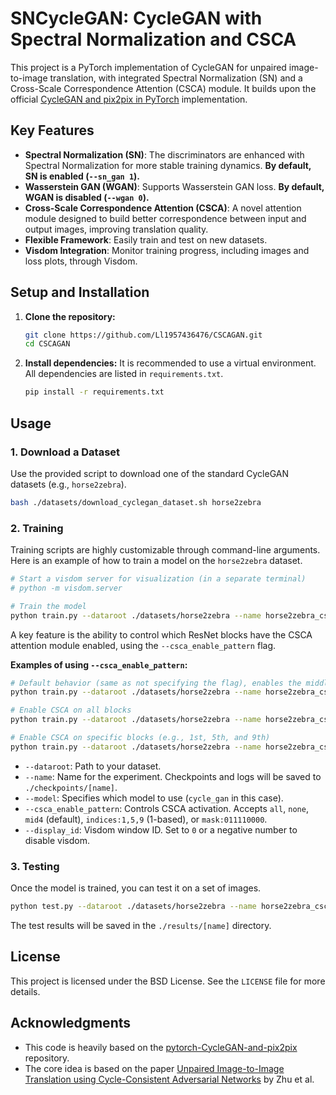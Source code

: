 # SNCycleGAN: CycleGAN with Spectral Normalization and CSCA

This project is a PyTorch implementation of CycleGAN for unpaired image-to-image translation, with integrated Spectral Normalization (SN) and a Cross-Scale Correspondence Attention (CSCA) module. It builds upon the official [CycleGAN and pix2pix in PyTorch](https://github.com/junyanz/pytorch-CycleGAN-and-pix2pix) implementation.

## Key Features

-   **Spectral Normalization (SN)**: The discriminators are enhanced with Spectral Normalization for more stable training dynamics. **By default, SN is enabled (`--sn_gan 1`).**
-   **Wasserstein GAN (WGAN)**: Supports Wasserstein GAN loss. **By default, WGAN is disabled (`--wgan 0`).**
-   **Cross-Scale Correspondence Attention (CSCA)**: A novel attention module designed to build better correspondence between input and output images, improving translation quality.
-   **Flexible Framework**: Easily train and test on new datasets.
-   **Visdom Integration**: Monitor training progress, including images and loss plots, through Visdom.

## Setup and Installation

1.  **Clone the repository:**
    ```bash
    git clone https://github.com/Ll1957436476/CSCAGAN.git
    cd CSCAGAN
    ```

2.  **Install dependencies:**
    It is recommended to use a virtual environment. All dependencies are listed in `requirements.txt`.
    ```bash
    pip install -r requirements.txt
    ```

## Usage

### 1. Download a Dataset

Use the provided script to download one of the standard CycleGAN datasets (e.g., `horse2zebra`).

```bash
bash ./datasets/download_cyclegan_dataset.sh horse2zebra
```

### 2. Training

Training scripts are highly customizable through command-line arguments. Here is an example of how to train a model on the `horse2zebra` dataset.

```bash
# Start a visdom server for visualization (in a separate terminal)
# python -m visdom.server

# Train the model
python train.py --dataroot ./datasets/horse2zebra --name horse2zebra_csca_model --model cycle_gan --display_id 1
```

A key feature is the ability to control which ResNet blocks have the CSCA attention module enabled, using the `--csca_enable_pattern` flag.

**Examples of using `--csca_enable_pattern`:**
```bash
# Default behavior (same as not specifying the flag), enables the middle 4 blocks
python train.py --dataroot ./datasets/horse2zebra --name horse2zebra_csca_mid4 --csca_enable_pattern mid4

# Enable CSCA on all blocks
python train.py --dataroot ./datasets/horse2zebra --name horse2zebra_csca_all --csca_enable_pattern all

# Enable CSCA on specific blocks (e.g., 1st, 5th, and 9th)
python train.py --dataroot ./datasets/horse2zebra --name horse2zebra_csca_sparse --csca_enable_pattern indices:1,5,9
```

-   `--dataroot`: Path to your dataset.
-   `--name`: Name for the experiment. Checkpoints and logs will be saved to `./checkpoints/[name]`.
-   `--model`: Specifies which model to use (`cycle_gan` in this case).
-   `--csca_enable_pattern`: Controls CSCA activation. Accepts `all`, `none`, `mid4` (default), `indices:1,5,9` (1-based), or `mask:011110000`.
-   `--display_id`: Visdom window ID. Set to `0` or a negative number to disable visdom.

### 3. Testing

Once the model is trained, you can test it on a set of images.

```bash
python test.py --dataroot ./datasets/horse2zebra --name horse2zebra_csca_model --model cycle_gan --phase test
```

The test results will be saved in the `./results/[name]` directory.

## License

This project is licensed under the BSD License. See the `LICENSE` file for more details.

## Acknowledgments

-   This code is heavily based on the [pytorch-CycleGAN-and-pix2pix](https://github.com/junyanz/pytorch-CycleGAN-and-pix2pix) repository.
-   The core idea is based on the paper [Unpaired Image-to-Image Translation using Cycle-Consistent Adversarial Networks](https://arxiv.org/abs/1703.10593) by Zhu et al.